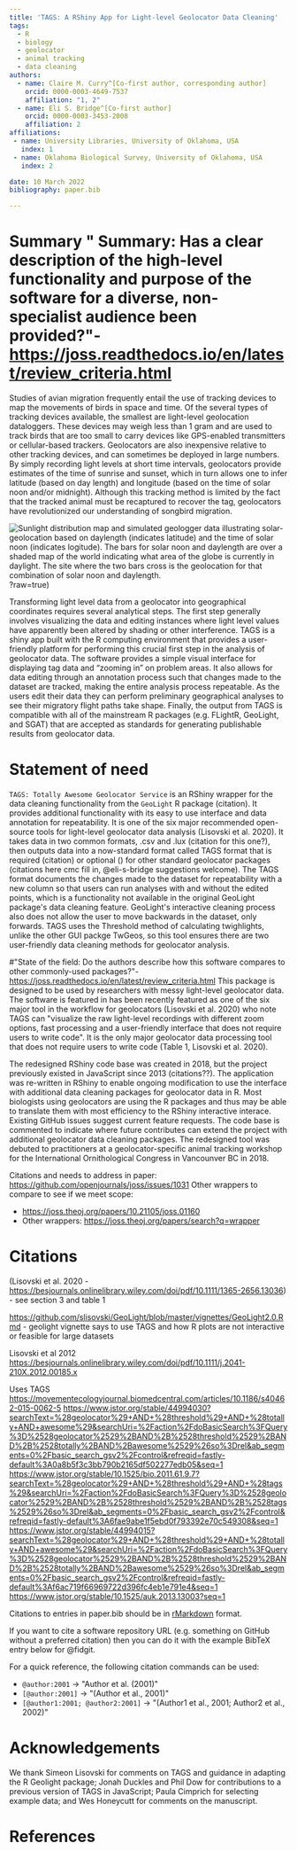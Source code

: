 ```yaml
---
title: 'TAGS: A RShiny App for Light-level Geolocator Data Cleaning'
tags:
  - R
  - biology
  - geolocator
  - animal tracking
  - data cleaning
authors:
  - name: Claire M. Curry^[Co-first author, corresponding author]
    orcid: 0000-0003-4649-7537
    affiliation: "1, 2" 
  - name: Eli S. Bridge^[Co-first author]
    orcid: 0000-0003-3453-2008
    affiliation: 2
affiliations:
 - name: University Libraries, University of Oklahoma, USA
   index: 1
 - name: Oklahoma Biological Survey, University of Oklahoma, USA
   index: 2

date: 10 March 2022
bibliography: paper.bib

---
```


# Summary " Summary: Has a clear description of the high-level functionality and purpose of the software for a diverse, non-specialist audience been provided?"- https://joss.readthedocs.io/en/latest/review_criteria.html

Studies of avian migration frequently entail the use of tracking devices to map the movements of birds in space and time. Of the several types of tracking devices available, the smallest are light-level geolocation dataloggers. These devices may weigh less than 1 gram and are used to track birds that are too small to carry devices like GPS-enabled transmitters or cellular-based trackers. Geolocators are also inexpensive relative to other tracking devices, and can sometimes be deployed in large numbers. By simply recording light levels at short time intervals, geolocators provide estimates of the time of sunrise and sunset, which in turn allows one to infer latitude (based on day length) and longitude (based on the time of solar noon and/or midnight). Although this tracking method is limited by the fact that the tracked animal must be recaptured to recover the tag, geolocators have revolutionized our understanding of songbird migration. 

![Sunlight distribution map and simulated geologger data illustrating solar-geolocation based on daylength (indicates latitude) and the time of solar noon (indicates logitude).  The bars for solar noon and daylength are over a shaded map of the world indicating what area of the globe is currently in daylight.  The site where the two bars cross is the geolocation for that combination of solar noon and daylength.](https://github.com/baeolophus/TAGS_shiny_version/blob/main/Solar_geolocator_figure_ESB.png)?raw=true)

Transforming light level data from a geolocator into geographical coordinates requires several analytical steps. The first step generally involves visualizing the data and editing instances where light level values have apparently been altered by shading or other interference. TAGS is a shiny app built with the R computing environment that provides a user-friendly platform for performing this crucial first step in the analysis of geolocator data. The software provides a simple visual interface for displaying tag data and “zooming in” on problem areas. It also allows for data editing through an annotation process such that changes made to the dataset are tracked, making the entire analysis process repeatable. As the users edit their data they can perform preliminary geographical analyses to see their migratory flight paths take shape. Finally, the output from TAGS is compatible with all of the mainstream R packages (e.g. FLightR, GeoLight, and SGAT) that are accepted as standards for generating publishable results from geolocator data. 

# Statement of need

`TAGS: Totally Awesome Geolocator Service` is an RShiny wrapper for the data cleaning functionality from the `GeoLight` R package (citation).  It provides additional functionality with its easy to use interface and data annotation for repeatability.  It is one of the six major recommended open-source tools for light-level geolocator data analysis  (Lisovski et al. 2020).  It takes data in two common formats, .csv and .lux (citation for this one?), then outputs data into a now-standard format called TAGS format that is required (citation) or optional () for other standard geolocator packages (citations here cmc fill in, @eli-s-bridge suggestions welcome).  The TAGS format documents the changes made to the dataset for repeatability with a new column so that users can run analyses with and without the edited points, which is a functionality not available in the original GeoLight package's data cleaning feature.  GeoLight's interactive cleaning process also does not allow the user to move backwards in the dataset, only forwards.  TAGS uses the Threshold method of calculating twighlights, unlike the other GUI packge TwGeos, so this tool ensures there are two user-friendly data cleaning methods for geolocator analysis.

#"State of the field: Do the authors describe how this software compares to other commonly-used packages?"- https://joss.readthedocs.io/en/latest/review_criteria.html
This package is designed to be used by researchers with messy light-level geolocator data.  The software is featured in has been recently featured as one of the six major tool in the workflow for geolocators (Lisovski et al. 2020) who note TAGS can "visualize the raw light-level recordings with different zoom options, fast processing and a  user-friendly interface that does not require users to write code".  It is the only major geolocator data processing tool that does not require users to write code (Table 1, Lisovski et al. 2020).

The redesigned RShiny code base was created in 2018, but the project previously existed in JavaScript since 2013 (citations??).  The application was re-written in RShiny to enable ongoing modification to use the interface with additional data cleaning packages for geolocator data in R.  Most biologists using geolocators are using the R packages and thus may be able to translate them with most efficiency to the RShiny interactive interace.  Existing GitHub issues suggest current feature requests.  The code base is commented to indicate where future contributes can extend the project with additional geolocator data cleaning packages.  The redesigned tool was debuted to practitioners at a geolocator-specific animal tracking workshop for the International Ornithological Congress in Vancounver BC in 2018.  

Citations and needs to address in paper: https://github.com/openjournals/joss/issues/1031
Other wrappers to compare to see if we meet scope:
- https://joss.theoj.org/papers/10.21105/joss.01160
- Other wrappers: https://joss.theoj.org/papers/search?q=wrapper

# Citations

(Lisovski et al. 2020 - https://besjournals.onlinelibrary.wiley.com/doi/pdf/10.1111/1365-2656.13036) - see section 3 and table 1

https://github.com/slisovski/GeoLight/blob/master/vignettes/GeoLight2.0.Rmd - geolight vignette says to use TAGS and how R plots are not interactive or feasible for large datasets

Lisovski et al 2012 https://besjournals.onlinelibrary.wiley.com/doi/pdf/10.1111/j.2041-210X.2012.00185.x

Uses TAGS
https://movementecologyjournal.biomedcentral.com/articles/10.1186/s40462-015-0062-5
https://www.jstor.org/stable/44994030?searchText=%28geolocator%29+AND+%28threshold%29+AND+%28totally+AND+awesome%29&searchUri=%2Faction%2FdoBasicSearch%3FQuery%3D%2528geolocator%2529%2BAND%2B%2528threshold%2529%2BAND%2B%2528totally%2BAND%2Bawesome%2529%26so%3Drel&ab_segments=0%2Fbasic_search_gsv2%2Fcontrol&refreqid=fastly-default%3A0a8b5f3c3bb790b2165df502277edb05&seq=1
https://www.jstor.org/stable/10.1525/bio.2011.61.9.7?searchText=%28geolocator%29+AND+%28threshold%29+AND+%28tags%29&searchUri=%2Faction%2FdoBasicSearch%3FQuery%3D%2528geolocator%2529%2BAND%2B%2528threshold%2529%2BAND%2B%2528tags%2529%26so%3Drel&ab_segments=0%2Fbasic_search_gsv2%2Fcontrol&refreqid=fastly-default%3A6fae9abe1f5ebd0f793392e70c549308&seq=1
https://www.jstor.org/stable/44994015?searchText=%28geolocator%29+AND+%28threshold%29+AND+%28totally+AND+awesome%29&searchUri=%2Faction%2FdoBasicSearch%3FQuery%3D%2528geolocator%2529%2BAND%2B%2528threshold%2529%2BAND%2B%2528totally%2BAND%2Bawesome%2529%26so%3Drel&ab_segments=0%2Fbasic_search_gsv2%2Fcontrol&refreqid=fastly-default%3Af6ac719f66969722d396fc4eb1e791e4&seq=1
https://www.jstor.org/stable/10.1525/auk.2013.13003?seq=1

Citations to entries in paper.bib should be in
[rMarkdown](http://rmarkdown.rstudio.com/authoring_bibliographies_and_citations.html)
format.

If you want to cite a software repository URL (e.g. something on GitHub without a preferred
citation) then you can do it with the example BibTeX entry below for @fidgit.

For a quick reference, the following citation commands can be used:
- `@author:2001`  ->  "Author et al. (2001)"
- `[@author:2001]` -> "(Author et al., 2001)"
- `[@author1:2001; @author2:2001]` -> "(Author1 et al., 2001; Author2 et al., 2002)"

# Acknowledgements

We thank Simeon Lisovski for comments on TAGS and guidance in adapting the R Geolight package; Jonah Duckles and Phil Dow for contributions to a previous version of TAGS in JavaScript; Paula Cimprich for selecting example data; and Wes Honeycutt for comments on the manuscript.

# References
